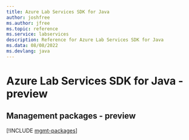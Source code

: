 ```yaml
---
title: Azure Lab Services SDK for Java
author: joshfree
ms.author: jfree
ms.topic: reference
ms.service: labservices
description: Reference for Azure Lab Services SDK for Java
ms.data: 08/08/2022
ms.devlang: java
---
```

# Azure Lab Services SDK for Java - preview

## Management packages - preview
[!INCLUDE [mgmt-packages](lab-services-mgmt-index.md)]